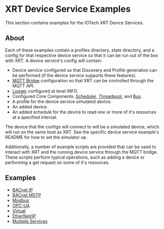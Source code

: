 # XRT Device Service Examples

This section contains examples for the IOTech XRT Device Services.

## About

Each of these examples contain a profiles directory, state directory, and a config for that respective device service so that it can be run out of the box with XRT. A device service's config will contain:
  
* Device service configured so that Discovery and Profile generation can be performed (if the device service supports these features).
* [MQTT Bridge](https://docs.iotechsys.com/edge-xrt20/bridge-components/mqtt-bridge-component.html) configuration so that XRT can be controlled through the MQTT API.
* [Logger](https://docs.iotechsys.com/edge-xrt20/core-components/logger-component.html)   configured at level INFO.
* Configured Core Components: [Scheduler](https://docs.iotechsys.com/edge-xrt20/core-components/scheduler-component.html), [Threadpool](hhttps://docs.iotechsys.com/edge-xrt20/core-components/threadpool-component.html), and [Bus](https://docs.iotechsys.com/edge-xrt20/core-components/bus-component.html).  
* A profile for the device service simulated device.
* An added device.
* An added schedule for the device to read one or more of it's resources at a specified interval.

The device that the configs will connect to will be a simulated device, which will run on the same host as XRT. See the specific device service example's README for how to set the simulator up.

Additionally, a number of example scripts are provided that can be used to interact with XRT and the running device service through the MQTT bridge. These scripts perform typical operations, such as adding a device or performing a get request on some of it's resources.

## Examples

* [BACnet IP](bacnet-ip)
* [BACnet MSTP](bacnet-mstp)
* [Modbus](modbus)
* [OPC-UA](opc-ua)
* [Virtual](virtual)
* [EtherNet/IP](ethernet-ip)
* [Multiple Services](multiple-services)
